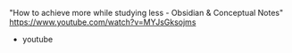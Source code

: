"How to achieve more while studying less - Obsidian & Conceptual Notes"
https://www.youtube.com/watch?v=MYJsGksojms
- youtube
